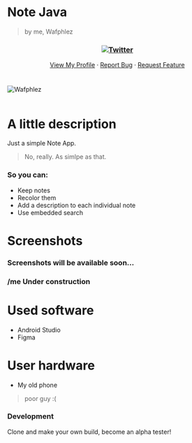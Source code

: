 # Note Java
> by me, Wafphlez


<p align="center">
  <h3 align="center">
  
  [![Twitter][twitter-shield]][twitter-url]
  
  </h3>

  <p align="center">
    <a href="https://github.com/Wafphlez">View My Profile</a>
    ·
    <a href="https://github.com/Wafphlez/NoteJava/issues">Report Bug</a>
    ·
    <a href="https://github.com/Wafphlez/NoteJava/issues">Request Feature</a>
  </p>
</p>

<!-- -->
[twitter-shield]: https://img.shields.io/twitter/follow/wafphlez?label=My%20Twitter&style=social
[twitter-url]: (https://twitter.com/wafphlez)
#
![Wafphlez](https://i.imgur.com/CEsTydk.png)
```sh
```
# A little description
Just a simple Note App.
>No, really. As simlpe as that.

### So you can:
* Keep notes
* Recolor them
* Add a description to each individual note
* Use embedded search

# Screenshots
### Screenshots will be available soon...
### /me Under construction

# Used software
* Android Studio
* Figma

# User hardware
* My old phone
>poor guy :(

### Development
Clone and make your own build, become an alpha tester!
